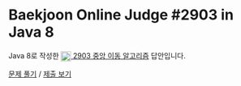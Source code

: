 # Baekjoon Online Judge #2903 in Java 8
Java 8로 작성한 [<img src="https://static.solved.ac/tier_small/3.svg" height="20" align="center">
2903 중앙 이동 알고리즘](https://www.acmicpc.net/problem/2903) 답안입니다.

[문제 풀기](https://www.acmicpc.net/problem/2903) /
[제출 보기](https://www.acmicpc.net/source/86721239)
